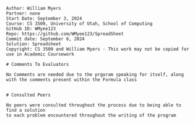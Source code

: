 ﻿~~~
Author: William Myers
Partner: none
Start Date: September 3, 2024
Course: CS 3500, University of Utah, School of Computing
GitHub ID: WMyee123
Repo: https://github.com/WMyee123/SpreadSheet
Commit date: September 6, 2024
Solution: Spreadsheet
Copyright: CS 3500 and William Myers - This work may not be copied for use in Academic Coursework

# Comments To Evaluators

No Comments are needed due to the prgoram speaking for itself, along with the comments present within the Formula class


# Consulted Peers

No peers were consulted throughout the process due to being able to find a solution 
to each problem encountered throughout the writing of the program

~~~